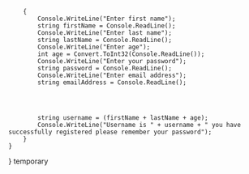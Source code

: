         {
            Console.WriteLine("Enter first name");
            string firstName = Console.ReadLine();
            Console.WriteLine("Enter last name");  
            string lastName = Console.ReadLine();
            Console.WriteLine("Enter age");
            int age = Convert.ToInt32(Console.ReadLine());
            Console.WriteLine("Enter your password");
            string password = Console.ReadLine();
            Console.WriteLine("Enter email address");
            string emailAddress = Console.ReadLine();




            string username = (firstName + lastName + age);
            Console.WriteLine("Username is " + username + " you have successfully registered please remember your password");
        }
    }
} temporary 
